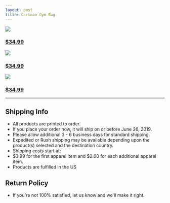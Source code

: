 ```yaml
---
layout: post
title: Cartoon Gym Bag
---
```


![][image-1]

### [$34.99][1]

![][image-2]

### [$34.99][2]

![][image-3]

### [$34.99][3]

---- 

## Shipping Info

- All products are printed to order. 
- If you place your order now, it will ship on or before June 26, 2019.
- Please allow additional 3 - 6 business days for standard shipping.
- Expedited or Rush shipping may be available depending upon the product(s) selected and the destination country.
- Shipping costs start at:
- $3.99 for the first apparel item and $2.00 for each additional apparel item.
- Products are fulfilled in the US

## Return Policy

- If you're not 100% satisfied, let us know and we'll make it right.



[1]:	https://teespring.com/shop/drawstring-nash2
[2]:	https://teespring.com/shop/drawstring-nash1
[3]:	https://teespring.com/shop/drawstring-nash

[image-1]:	https://vangogh.teespring.com/static.jpg?height=570&image_url=https%3A%2F%2Fteespring-pub-custom.s3.amazonaws.com%2Fe71_80452472_product_716_103061_front.png&padded=false&signature=crSkCqLzXyIqPZnD26rxBkQd6wdIkcP7rkwMjanJRek%3D&version=2019-06-15-17-09&width=480
[image-2]:	https://vangogh.teespring.com/static.jpg?height=570&image_url=https%3A%2F%2Fteespring-pub-custom.s3.amazonaws.com%2Fb13_80452471_product_716_103061_front.png&padded=false&signature=CzlaWduWZ19OpjQ5ApXwAoEryLBYV2rtURduVLcJL5E%3D&version=2019-06-15-17-08&width=480
[image-3]:	https://vangogh.teespring.com/static.jpg?height=570&image_url=https%3A%2F%2Fteespring-pub-custom.s3.amazonaws.com%2F39b_80452468_product_716_103061_front.png&padded=false&signature=eX%2BSqm9BsQswgSozQcfbltFWdbRLRx1X0O4vNmQcb0s%3D&version=2019-06-15-17-09&width=480